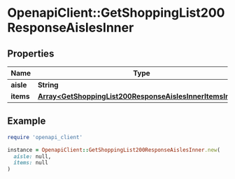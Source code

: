 # OpenapiClient::GetShoppingList200ResponseAislesInner

## Properties

| Name | Type | Description | Notes |
| ---- | ---- | ----------- | ----- |
| **aisle** | **String** |  |  |
| **items** | [**Array&lt;GetShoppingList200ResponseAislesInnerItemsInner&gt;**](GetShoppingList200ResponseAislesInnerItemsInner.md) |  | [optional] |

## Example

```ruby
require 'openapi_client'

instance = OpenapiClient::GetShoppingList200ResponseAislesInner.new(
  aisle: null,
  items: null
)
```

